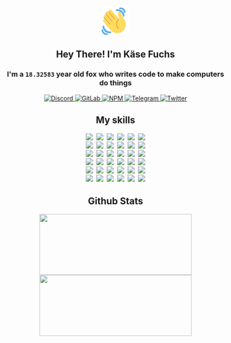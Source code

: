 <div><p align=center><img src=./resources/images/wave.gif width=64px height=64px></p><h2 align=center>Hey There! I'm Käse Fuchs</h2><h3 align=center>I'm a <code>18.32583</code> year old fox who writes code to make computers do things</h3><p align=center><a href=https://discord.com/users/507526681125322772><img alt=Discord src="https://img.shields.io/badge/Discord-5865F2?logo=discord&logoColor=white&style=flat-square#b1dec963a36198e1cca35e60c1541378"> </a><a href=https://gitlab.com/kasefuchs><img alt=GitLab src="https://img.shields.io/badge/GitLab-330F63?logo=gitlab&logoColor=white&style=flat-square#b1dec963a36198e1cca35e60c1541378"> </a><a href=https://npmjs.com/~kasefuchs><img alt=NPM src="https://img.shields.io/badge/NPM-CB3837?logo=npm&logoColor=white&style=flat-square#b1dec963a36198e1cca35e60c1541378"> </a><a href=https://t.me/kasefuchs><img alt=Telegram src="https://img.shields.io/badge/Telegram-2CA5E0?logo=telegram&logoColor=white&style=flat-square#b1dec963a36198e1cca35e60c1541378"> </a><a href=https://twitter.com/kasefuchs><img alt=Twitter src="https://img.shields.io/badge/Twitter-1DA1F2?logo=twitter&logoColor=white&style=flat-square#b1dec963a36198e1cca35e60c1541378"></a></p><h2 align=center>My skills</h2><p align=center><a href=https://aws.amazon.com/ ><picture><source srcset="https://skillicons.dev/icons?i=aws&theme=dark#b1dec963a36198e1cca35e60c1541378" media="(prefers-color-scheme: dark)"><source srcset="https://skillicons.dev/icons?i=aws&theme=light#b1dec963a36198e1cca35e60c1541378" media="(prefers-color-scheme: light), (prefers-color-scheme: no-preference)"><img src="https://skillicons.dev/icons?i=aws&theme=light#b1dec963a36198e1cca35e60c1541378"></picture></a>&nbsp;&nbsp;<a href=https://en.wikipedia.org/wiki/Bash_(Unix_shell)><picture><source srcset="https://skillicons.dev/icons?i=bash&theme=dark#b1dec963a36198e1cca35e60c1541378" media="(prefers-color-scheme: dark)"><source srcset="https://skillicons.dev/icons?i=bash&theme=light#b1dec963a36198e1cca35e60c1541378" media="(prefers-color-scheme: light), (prefers-color-scheme: no-preference)"><img src="https://skillicons.dev/icons?i=bash&theme=light#b1dec963a36198e1cca35e60c1541378"></picture></a>&nbsp;&nbsp;<a href=https://discord.com/developers/docs><picture><source srcset="https://skillicons.dev/icons?i=bots&theme=dark#b1dec963a36198e1cca35e60c1541378" media="(prefers-color-scheme: dark)"><source srcset="https://skillicons.dev/icons?i=bots&theme=light#b1dec963a36198e1cca35e60c1541378" media="(prefers-color-scheme: light), (prefers-color-scheme: no-preference)"><img src="https://skillicons.dev/icons?i=bots&theme=light#b1dec963a36198e1cca35e60c1541378"></picture></a>&nbsp;&nbsp;<a href=https://www.cloudflare.com/ ><picture><source srcset="https://skillicons.dev/icons?i=cloudflare&theme=dark#b1dec963a36198e1cca35e60c1541378" media="(prefers-color-scheme: dark)"><source srcset="https://skillicons.dev/icons?i=cloudflare&theme=light#b1dec963a36198e1cca35e60c1541378" media="(prefers-color-scheme: light), (prefers-color-scheme: no-preference)"><img src="https://skillicons.dev/icons?i=cloudflare&theme=light#b1dec963a36198e1cca35e60c1541378"></picture></a>&nbsp;&nbsp;<a href=https://en.wikipedia.org/wiki/CSS><picture><source srcset="https://skillicons.dev/icons?i=css&theme=dark#b1dec963a36198e1cca35e60c1541378" media="(prefers-color-scheme: dark)"><source srcset="https://skillicons.dev/icons?i=css&theme=light#b1dec963a36198e1cca35e60c1541378" media="(prefers-color-scheme: light), (prefers-color-scheme: no-preference)"><img src="https://skillicons.dev/icons?i=css&theme=light#b1dec963a36198e1cca35e60c1541378"></picture></a>&nbsp;&nbsp;<a href=https://www.docker.com/ ><picture><source srcset="https://skillicons.dev/icons?i=docker&theme=dark#b1dec963a36198e1cca35e60c1541378" media="(prefers-color-scheme: dark)"><source srcset="https://skillicons.dev/icons?i=docker&theme=light#b1dec963a36198e1cca35e60c1541378" media="(prefers-color-scheme: light), (prefers-color-scheme: no-preference)"><img src="https://skillicons.dev/icons?i=docker&theme=light#b1dec963a36198e1cca35e60c1541378"></picture></a><br><a href=https://www.electronjs.org/ ><picture><source srcset="https://skillicons.dev/icons?i=electron&theme=dark#b1dec963a36198e1cca35e60c1541378" media="(prefers-color-scheme: dark)"><source srcset="https://skillicons.dev/icons?i=electron&theme=light#b1dec963a36198e1cca35e60c1541378" media="(prefers-color-scheme: light), (prefers-color-scheme: no-preference)"><img src="https://skillicons.dev/icons?i=electron&theme=light#b1dec963a36198e1cca35e60c1541378"></picture></a>&nbsp;&nbsp;<a href=https://expressjs.com/ ><picture><source srcset="https://skillicons.dev/icons?i=express&theme=dark#b1dec963a36198e1cca35e60c1541378" media="(prefers-color-scheme: dark)"><source srcset="https://skillicons.dev/icons?i=express&theme=light#b1dec963a36198e1cca35e60c1541378" media="(prefers-color-scheme: light), (prefers-color-scheme: no-preference)"><img src="https://skillicons.dev/icons?i=express&theme=light#b1dec963a36198e1cca35e60c1541378"></picture></a>&nbsp;&nbsp;<a href=https://www.figma.com/ ><picture><source srcset="https://skillicons.dev/icons?i=figma&theme=dark#b1dec963a36198e1cca35e60c1541378" media="(prefers-color-scheme: dark)"><source srcset="https://skillicons.dev/icons?i=figma&theme=light#b1dec963a36198e1cca35e60c1541378" media="(prefers-color-scheme: light), (prefers-color-scheme: no-preference)"><img src="https://skillicons.dev/icons?i=figma&theme=light#b1dec963a36198e1cca35e60c1541378"></picture></a>&nbsp;&nbsp;<a href=https://firebase.google.com/ ><picture><source srcset="https://skillicons.dev/icons?i=firebase&theme=dark#b1dec963a36198e1cca35e60c1541378" media="(prefers-color-scheme: dark)"><source srcset="https://skillicons.dev/icons?i=firebase&theme=light#b1dec963a36198e1cca35e60c1541378" media="(prefers-color-scheme: light), (prefers-color-scheme: no-preference)"><img src="https://skillicons.dev/icons?i=firebase&theme=light#b1dec963a36198e1cca35e60c1541378"></picture></a>&nbsp;&nbsp;<a href=https://flask.palletsprojects.com/ ><picture><source srcset="https://skillicons.dev/icons?i=flask&theme=dark#b1dec963a36198e1cca35e60c1541378" media="(prefers-color-scheme: dark)"><source srcset="https://skillicons.dev/icons?i=flask&theme=light#b1dec963a36198e1cca35e60c1541378" media="(prefers-color-scheme: light), (prefers-color-scheme: no-preference)"><img src="https://skillicons.dev/icons?i=flask&theme=light#b1dec963a36198e1cca35e60c1541378"></picture></a>&nbsp;&nbsp;<a href=https://cloud.google.com/ ><picture><source srcset="https://skillicons.dev/icons?i=gcp&theme=dark#b1dec963a36198e1cca35e60c1541378" media="(prefers-color-scheme: dark)"><source srcset="https://skillicons.dev/icons?i=gcp&theme=light#b1dec963a36198e1cca35e60c1541378" media="(prefers-color-scheme: light), (prefers-color-scheme: no-preference)"><img src="https://skillicons.dev/icons?i=gcp&theme=light#b1dec963a36198e1cca35e60c1541378"></picture></a><br><a href=https://git-scm.com/ ><picture><source srcset="https://skillicons.dev/icons?i=git&theme=dark#b1dec963a36198e1cca35e60c1541378" media="(prefers-color-scheme: dark)"><source srcset="https://skillicons.dev/icons?i=git&theme=light#b1dec963a36198e1cca35e60c1541378" media="(prefers-color-scheme: light), (prefers-color-scheme: no-preference)"><img src="https://skillicons.dev/icons?i=git&theme=light#b1dec963a36198e1cca35e60c1541378"></picture></a>&nbsp;&nbsp;<a href=https://github.com/ ><picture><source srcset="https://skillicons.dev/icons?i=github&theme=dark#b1dec963a36198e1cca35e60c1541378" media="(prefers-color-scheme: dark)"><source srcset="https://skillicons.dev/icons?i=github&theme=light#b1dec963a36198e1cca35e60c1541378" media="(prefers-color-scheme: light), (prefers-color-scheme: no-preference)"><img src="https://skillicons.dev/icons?i=github&theme=light#b1dec963a36198e1cca35e60c1541378"></picture></a>&nbsp;&nbsp;<a href=https://gitlab.com/ ><picture><source srcset="https://skillicons.dev/icons?i=gitlab&theme=dark#b1dec963a36198e1cca35e60c1541378" media="(prefers-color-scheme: dark)"><source srcset="https://skillicons.dev/icons?i=gitlab&theme=light#b1dec963a36198e1cca35e60c1541378" media="(prefers-color-scheme: light), (prefers-color-scheme: no-preference)"><img src="https://skillicons.dev/icons?i=gitlab&theme=light#b1dec963a36198e1cca35e60c1541378"></picture></a>&nbsp;&nbsp;<a href=https://www.heroku.com/ ><picture><source srcset="https://skillicons.dev/icons?i=heroku&theme=dark#b1dec963a36198e1cca35e60c1541378" media="(prefers-color-scheme: dark)"><source srcset="https://skillicons.dev/icons?i=heroku&theme=light#b1dec963a36198e1cca35e60c1541378" media="(prefers-color-scheme: light), (prefers-color-scheme: no-preference)"><img src="https://skillicons.dev/icons?i=heroku&theme=light#b1dec963a36198e1cca35e60c1541378"></picture></a>&nbsp;&nbsp;<a href=https://en.wikipedia.org/wiki/HTML><picture><source srcset="https://skillicons.dev/icons?i=html&theme=dark#b1dec963a36198e1cca35e60c1541378" media="(prefers-color-scheme: dark)"><source srcset="https://skillicons.dev/icons?i=html&theme=light#b1dec963a36198e1cca35e60c1541378" media="(prefers-color-scheme: light), (prefers-color-scheme: no-preference)"><img src="https://skillicons.dev/icons?i=html&theme=light#b1dec963a36198e1cca35e60c1541378"></picture></a>&nbsp;&nbsp;<a href=https://en.wikipedia.org/wiki/JavaScript><picture><source srcset="https://skillicons.dev/icons?i=js&theme=dark#b1dec963a36198e1cca35e60c1541378" media="(prefers-color-scheme: dark)"><source srcset="https://skillicons.dev/icons?i=js&theme=light#b1dec963a36198e1cca35e60c1541378" media="(prefers-color-scheme: light), (prefers-color-scheme: no-preference)"><img src="https://skillicons.dev/icons?i=js&theme=light#b1dec963a36198e1cca35e60c1541378"></picture></a><br><a href=https://en.wikipedia.org/wiki/Linux><picture><source srcset="https://skillicons.dev/icons?i=linux&theme=dark#b1dec963a36198e1cca35e60c1541378" media="(prefers-color-scheme: dark)"><source srcset="https://skillicons.dev/icons?i=linux&theme=light#b1dec963a36198e1cca35e60c1541378" media="(prefers-color-scheme: light), (prefers-color-scheme: no-preference)"><img src="https://skillicons.dev/icons?i=linux&theme=light#b1dec963a36198e1cca35e60c1541378"></picture></a>&nbsp;&nbsp;<a href=https://mui.com/ ><picture><source srcset="https://skillicons.dev/icons?i=materialui&theme=dark#b1dec963a36198e1cca35e60c1541378" media="(prefers-color-scheme: dark)"><source srcset="https://skillicons.dev/icons?i=materialui&theme=light#b1dec963a36198e1cca35e60c1541378" media="(prefers-color-scheme: light), (prefers-color-scheme: no-preference)"><img src="https://skillicons.dev/icons?i=materialui&theme=light#b1dec963a36198e1cca35e60c1541378"></picture></a>&nbsp;&nbsp;<a href=https://en.wikipedia.org/wiki/Markdown><picture><source srcset="https://skillicons.dev/icons?i=md&theme=dark#b1dec963a36198e1cca35e60c1541378" media="(prefers-color-scheme: dark)"><source srcset="https://skillicons.dev/icons?i=md&theme=light#b1dec963a36198e1cca35e60c1541378" media="(prefers-color-scheme: light), (prefers-color-scheme: no-preference)"><img src="https://skillicons.dev/icons?i=md&theme=light#b1dec963a36198e1cca35e60c1541378"></picture></a>&nbsp;&nbsp;<a href=https://www.mongodb.com/ ><picture><source srcset="https://skillicons.dev/icons?i=mongodb&theme=dark#b1dec963a36198e1cca35e60c1541378" media="(prefers-color-scheme: dark)"><source srcset="https://skillicons.dev/icons?i=mongodb&theme=light#b1dec963a36198e1cca35e60c1541378" media="(prefers-color-scheme: light), (prefers-color-scheme: no-preference)"><img src="https://skillicons.dev/icons?i=mongodb&theme=light#b1dec963a36198e1cca35e60c1541378"></picture></a>&nbsp;&nbsp;<a href=https://www.mysql.com/ ><picture><source srcset="https://skillicons.dev/icons?i=mysql&theme=dark#b1dec963a36198e1cca35e60c1541378" media="(prefers-color-scheme: dark)"><source srcset="https://skillicons.dev/icons?i=mysql&theme=light#b1dec963a36198e1cca35e60c1541378" media="(prefers-color-scheme: light), (prefers-color-scheme: no-preference)"><img src="https://skillicons.dev/icons?i=mysql&theme=light#b1dec963a36198e1cca35e60c1541378"></picture></a>&nbsp;&nbsp;<a href=https://nextjs.org/ ><picture><source srcset="https://skillicons.dev/icons?i=nextjs&theme=dark#b1dec963a36198e1cca35e60c1541378" media="(prefers-color-scheme: dark)"><source srcset="https://skillicons.dev/icons?i=nextjs&theme=light#b1dec963a36198e1cca35e60c1541378" media="(prefers-color-scheme: light), (prefers-color-scheme: no-preference)"><img src="https://skillicons.dev/icons?i=nextjs&theme=light#b1dec963a36198e1cca35e60c1541378"></picture></a><br><a href=https://nodejs.org/en/ ><picture><source srcset="https://skillicons.dev/icons?i=nodejs&theme=dark#b1dec963a36198e1cca35e60c1541378" media="(prefers-color-scheme: dark)"><source srcset="https://skillicons.dev/icons?i=nodejs&theme=light#b1dec963a36198e1cca35e60c1541378" media="(prefers-color-scheme: light), (prefers-color-scheme: no-preference)"><img src="https://skillicons.dev/icons?i=nodejs&theme=light#b1dec963a36198e1cca35e60c1541378"></picture></a>&nbsp;&nbsp;<a href=https://www.postgresql.org/ ><picture><source srcset="https://skillicons.dev/icons?i=postgres&theme=dark#b1dec963a36198e1cca35e60c1541378" media="(prefers-color-scheme: dark)"><source srcset="https://skillicons.dev/icons?i=postgres&theme=light#b1dec963a36198e1cca35e60c1541378" media="(prefers-color-scheme: light), (prefers-color-scheme: no-preference)"><img src="https://skillicons.dev/icons?i=postgres&theme=light#b1dec963a36198e1cca35e60c1541378"></picture></a>&nbsp;&nbsp;<a href=https://learn.microsoft.com/en-us/powershell/ ><picture><source srcset="https://skillicons.dev/icons?i=powershell&theme=dark#b1dec963a36198e1cca35e60c1541378" media="(prefers-color-scheme: dark)"><source srcset="https://skillicons.dev/icons?i=powershell&theme=light#b1dec963a36198e1cca35e60c1541378" media="(prefers-color-scheme: light), (prefers-color-scheme: no-preference)"><img src="https://skillicons.dev/icons?i=powershell&theme=light#b1dec963a36198e1cca35e60c1541378"></picture></a>&nbsp;&nbsp;<a href=https://www.python.org/ ><picture><source srcset="https://skillicons.dev/icons?i=py&theme=dark#b1dec963a36198e1cca35e60c1541378" media="(prefers-color-scheme: dark)"><source srcset="https://skillicons.dev/icons?i=py&theme=light#b1dec963a36198e1cca35e60c1541378" media="(prefers-color-scheme: light), (prefers-color-scheme: no-preference)"><img src="https://skillicons.dev/icons?i=py&theme=light#b1dec963a36198e1cca35e60c1541378"></picture></a>&nbsp;&nbsp;<a href=https://www.raspberrypi.org/ ><picture><source srcset="https://skillicons.dev/icons?i=raspberrypi&theme=dark#b1dec963a36198e1cca35e60c1541378" media="(prefers-color-scheme: dark)"><source srcset="https://skillicons.dev/icons?i=raspberrypi&theme=light#b1dec963a36198e1cca35e60c1541378" media="(prefers-color-scheme: light), (prefers-color-scheme: no-preference)"><img src="https://skillicons.dev/icons?i=raspberrypi&theme=light#b1dec963a36198e1cca35e60c1541378"></picture></a>&nbsp;&nbsp;<a href=https://reactjs.org/ ><picture><source srcset="https://skillicons.dev/icons?i=react&theme=dark#b1dec963a36198e1cca35e60c1541378" media="(prefers-color-scheme: dark)"><source srcset="https://skillicons.dev/icons?i=react&theme=light#b1dec963a36198e1cca35e60c1541378" media="(prefers-color-scheme: light), (prefers-color-scheme: no-preference)"><img src="https://skillicons.dev/icons?i=react&theme=light#b1dec963a36198e1cca35e60c1541378"></picture></a><br><a href=https://redux.js.org/ ><picture><source srcset="https://skillicons.dev/icons?i=redux&theme=dark#b1dec963a36198e1cca35e60c1541378" media="(prefers-color-scheme: dark)"><source srcset="https://skillicons.dev/icons?i=redux&theme=light#b1dec963a36198e1cca35e60c1541378" media="(prefers-color-scheme: light), (prefers-color-scheme: no-preference)"><img src="https://skillicons.dev/icons?i=redux&theme=light#b1dec963a36198e1cca35e60c1541378"></picture></a>&nbsp;&nbsp;<a href=https://en.wikipedia.org/wiki/Regular_expression><picture><source srcset="https://skillicons.dev/icons?i=regex&theme=dark#b1dec963a36198e1cca35e60c1541378" media="(prefers-color-scheme: dark)"><source srcset="https://skillicons.dev/icons?i=regex&theme=light#b1dec963a36198e1cca35e60c1541378" media="(prefers-color-scheme: light), (prefers-color-scheme: no-preference)"><img src="https://skillicons.dev/icons?i=regex&theme=light#b1dec963a36198e1cca35e60c1541378"></picture></a>&nbsp;&nbsp;<a href=https://en.wikipedia.org/wiki/Sass_(stylesheet_language)><picture><source srcset="https://skillicons.dev/icons?i=sass&theme=dark#b1dec963a36198e1cca35e60c1541378" media="(prefers-color-scheme: dark)"><source srcset="https://skillicons.dev/icons?i=sass&theme=light#b1dec963a36198e1cca35e60c1541378" media="(prefers-color-scheme: light), (prefers-color-scheme: no-preference)"><img src="https://skillicons.dev/icons?i=sass&theme=light#b1dec963a36198e1cca35e60c1541378"></picture></a>&nbsp;&nbsp;<a href=https://www.typescriptlang.org/ ><picture><source srcset="https://skillicons.dev/icons?i=ts&theme=dark#b1dec963a36198e1cca35e60c1541378" media="(prefers-color-scheme: dark)"><source srcset="https://skillicons.dev/icons?i=ts&theme=light#b1dec963a36198e1cca35e60c1541378" media="(prefers-color-scheme: light), (prefers-color-scheme: no-preference)"><img src="https://skillicons.dev/icons?i=ts&theme=light#b1dec963a36198e1cca35e60c1541378"></picture></a>&nbsp;&nbsp;<a href=https://unity.com/ ><picture><source srcset="https://skillicons.dev/icons?i=unity&theme=dark#b1dec963a36198e1cca35e60c1541378" media="(prefers-color-scheme: dark)"><source srcset="https://skillicons.dev/icons?i=unity&theme=light#b1dec963a36198e1cca35e60c1541378" media="(prefers-color-scheme: light), (prefers-color-scheme: no-preference)"><img src="https://skillicons.dev/icons?i=unity&theme=light#b1dec963a36198e1cca35e60c1541378"></picture></a>&nbsp;&nbsp;<a href=https://workers.cloudflare.com/ ><picture><source srcset="https://skillicons.dev/icons?i=workers&theme=dark#b1dec963a36198e1cca35e60c1541378" media="(prefers-color-scheme: dark)"><source srcset="https://skillicons.dev/icons?i=workers&theme=light#b1dec963a36198e1cca35e60c1541378" media="(prefers-color-scheme: light), (prefers-color-scheme: no-preference)"><img src="https://skillicons.dev/icons?i=workers&theme=light#b1dec963a36198e1cca35e60c1541378"></picture></a><br></p><h2 align=center>Github Stats</h2><p align=center><picture><source srcset="https://github-readme-stats-kasefuchs.vercel.app/api/?count_private=true&hide_border=true&hide_rank=true&line_height=20&hide_title=true&username=Kasefuchs&theme=dark#b1dec963a36198e1cca35e60c1541378" media="(prefers-color-scheme: dark)"><source srcset="https://github-readme-stats-kasefuchs.vercel.app/api/?count_private=true&hide_border=true&hide_rank=true&line_height=20&hide_title=true&username=Kasefuchs&theme=light#b1dec963a36198e1cca35e60c1541378" media="(prefers-color-scheme: light), (prefers-color-scheme: no-preference)"><img align=middle width=350 height=140 src="https://github-readme-stats-kasefuchs.vercel.app/api/?count_private=true&hide_border=true&hide_rank=true&line_height=20&hide_title=true&username=Kasefuchs&theme=light#b1dec963a36198e1cca35e60c1541378"></picture><picture><source srcset="https://github-readme-stats-kasefuchs.vercel.app/api/top-langs/?count_private=true&hide_border=true&layout=compact&username=Kasefuchs&theme=dark#b1dec963a36198e1cca35e60c1541378" media="(prefers-color-scheme: dark)"><source srcset="https://github-readme-stats-kasefuchs.vercel.app/api/top-langs/?count_private=true&hide_border=true&layout=compact&username=Kasefuchs&theme=light#b1dec963a36198e1cca35e60c1541378" media="(prefers-color-scheme: light), (prefers-color-scheme: no-preference)"><img align=middle width=350 height=140 src="https://github-readme-stats-kasefuchs.vercel.app/api/top-langs/?count_private=true&hide_border=true&layout=compact&username=Kasefuchs&theme=light#b1dec963a36198e1cca35e60c1541378"></picture></p><img src="https://hit.yhype.me/github/profile?user_id=64592097#b1dec963a36198e1cca35e60c1541378" alt=""></div>